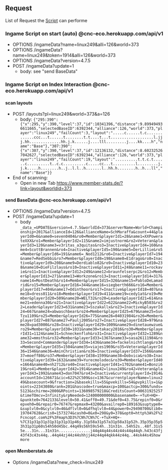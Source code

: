 


## Request
List of Request the [Script](https://greasyfork.org/en/scripts/33978-cnc-cnc-eco) can performe 

### Ingame Script on start (auto) @cnc-eco.herokuapp.com/api/v1
- OPTIONS  /ingameData?name=linux249&alli=126&world=373
- OPTIONS  /ingameData?name=linux249&token=1914&alli=126&world=373
- OPTIONS  /ingameData?version=4.7.5
- POST     /ingameData?update=1
  - body: see "send BaseData"
  
### Ingame Script on Index Interaction @cnc-eco.herokuapp.com/api/v1

#### scan layouts
- POST /layouts?pl=linux249&world=373&a=126
  - body:  `{"295:390":{"x":295,"y":390,"level":37,"id":10341396,"distance":9.899494936611665,"selectedBaseID":6392344,"alliance":126,"world":373,"player":"linux249","failCount":3,"layout":".....c......t.c.............ccc...t......t........t.t....t...t...................l.jjj.hh..............hh.j.k......j....lll.........j....kk....h","name":"Base"},"307:390":{"x":307,"y":390,"level":37,"id":12136132,"distance":8.602325267042627,"selectedBaseID":6392344,"alliance":126,"world":373,"player":"linux249","failCount":19,"layout":"..........t.t.c.t......c..........t..c.c..........c.....cc...t..........l.........j.j.k.....h........h..j..l.l..h.......l..hh.h........h..h...ll","name":"Base"}}`
- End of scanning: 
  - Open in new Tab  https://www.member-stats.de/?link=layout&worldid=373
  

#### send BaseData @cnc-eco.herokuapp.com/api/v1
- OPTIONS /ingameData?version=4.7.5
- POST    /ingameData?update=1
  - body `_data_=UPDATE&version=4.7.5&worldId=373&serverName=World+Championship+2017&allianceId=126&allianceName=SchMaraffa&count=44&playerId0=6&name0=seven0404&ro0=Member&playerId1=28&name1=XXPowerateXXX&ro1=Member&playerId2=115&name2=imjustnorm&ro2=Veteran&playerId3=120&name3=v3ritas_a3quitas&ro3=Inactive&playerId4=160&name4=ScottBrannen&ro4=Inactive&playerId5=190&name5=DerLillie&ro5=Member&playerId6=191&name6=_Nod1212&ro6=Inactive&playerId7=194&name7=RedSebbi&ro7=Member&playerId8=198&name8=E1drago&ro8=Inactive&playerId9=208&name9=Derdiablo82&ro9=Inactive&playerId10=238&name10=DieFilzlaus&ro10=Inactive&playerId11=248&name11=rockavie&ro11=Inactive&playerId12=249&name12=braunfelserpc2&ro12=Member&playerId13=271&name13=Workzone&ro13=Inactive&playerId14=317&name14=MostDeath&ro14=Member&playerId15=326&name15=PabloDeLamadrid&ro15=Member&playerId16=344&name16=siegberth666&ro16=Member&playerId17=404&name17=Odinthoor&ro17=Inactive&playerId18=407&name18=dress011&ro18=Member&playerId19=411&name19=cedy1at&ro19=Member&playerId20=509&name20=WELT32&ro20=Leader&playerId21=614&name21=edenna30&ro21=Inactive&playerId22=622&name22=MickyB503&ro22=Leader&playerId23=631&name23=Sszakallx&ro23=Inactive&playerId24=667&name24=abwaschbear&ro24=Member&playerId25=679&name25=SunTzu1109&ro25=Member&playerId26=775&name26=04031984&ro26=Member&playerId27=887&name27=Paulj2005&ro27=Inactive&playerId28=979&name28=pad3000&ro28=Inactive&playerId29=1009&name29=dinetauewzue&ro29=Member&playerId30=1031&name30=takacy2016&ro30=Member&playerId31=1124&name31=Schneckenfloh&ro31=Inactive&playerId32=1289&name32=mmsths&ro32=Member&playerId33=1367&name33=sasa26111984&ro33=Second+Commander&playerId34=1436&name34=fackelnichtlang&ro34=Member&playerId35=1504&name35=viajes1969&ro35=Veteran&playerId36=1546&name36=AminChristian&ro36=Inactive&playerId37=1566&name37=moeff80&ro37=Member&playerId38=1599&name38=Dobvica&ro38=Inactive&playerId39=1632&name39=Yurecmolodec&ro39=Member&playerId40=1664&name40=nh2712&ro40=Inactive&playerId41=1702&name41=Bonzi619&ro41=Member&playerId42=1914&name42=linux249&ro42=Veteran&playerId43=1992&name43=don7047&ro43=Inactive&currentplayerId=1914&accountId=126671&cic=622%2C509&sc=1367&currentplayerName=linux249&basecount=9&fraction=2&basekills=55&pvekills=54&pvpkills=1&points=22343080&rank=201&hascode=true&maxcp=100&actcp=300&funds=5123&schirme=2000&RPoints=136098579218&CreditsCount=90631925257&timeTOmcv=Infinity&rpNeeded=124000000000&basename0=-+TuX+HQ+-&punkte0=7642133&level0=50.41&off0=49.71&def0=43.75&repinf0=0&repveh0=0&repair0=76747&repmax0=43200&availrep0=189163&suptype0=&suplvl0=0&cylvl0=46&dflvl0=0&dfhqlvl0=44&power0=29490700&tib0=197047628&cris0=1573274&cash0=0&x0=298&y0=378&opt0=http%3A%2F%2Fcncopt.com%2F%3Fmap%3D3%7CN%7CN%7C-+TuX+HQ+-%7C31p31p31p31p31p31p31p46y.31p58a31p57a31p58a31p52h.35p35p35p53h31p31p60s54h50d45bc.44q49s56h59s54h..31n31n..54h52s..48f.31s55e...31n...31n31n..............j44q44q44s44z44s44q44qh.h43c43fj43f43c43s44q..44q44zj44z44shhjj44z44q44qkk44z44q..44sk44s4Show more`


#### open Memberstats.de
- Options /ingameData?new_check=linux249
